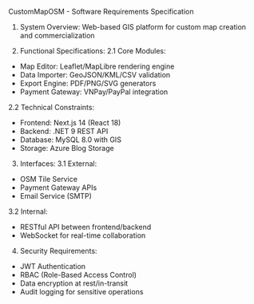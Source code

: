 CustomMapOSM - Software Requirements Specification

1. System Overview:
Web-based GIS platform for custom map creation and commercialization

2. Functional Specifications:
2.1 Core Modules:
- Map Editor: Leaflet/MapLibre rendering engine
- Data Importer: GeoJSON/KML/CSV validation
- Export Engine: PDF/PNG/SVG generators
- Payment Gateway: VNPay/PayPal integration

2.2 Technical Constraints:
- Frontend: Next.js 14 (React 18)
- Backend: .NET 9 REST API
- Database: MySQL 8.0 with GIS
- Storage: Azure Blog Storage

3. Interfaces:
3.1 External:
- OSM Tile Service
- Payment Gateway APIs
- Email Service (SMTP)

3.2 Internal:
- RESTful API between frontend/backend
- WebSocket for real-time collaboration

4. Security Requirements:
- JWT Authentication
- RBAC (Role-Based Access Control)
- Data encryption at rest/in-transit
- Audit logging for sensitive operations